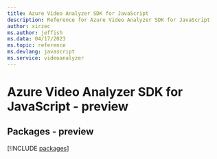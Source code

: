 ```yaml
---
title: Azure Video Analyzer SDK for JavaScript
description: Reference for Azure Video Analyzer SDK for JavaScript
author: xirzec
ms.author: jeffish
ms.data: 04/17/2023
ms.topic: reference
ms.devlang: javascript
ms.service: videoanalyzer
---
```

# Azure Video Analyzer SDK for JavaScript - preview
## Packages - preview
[!INCLUDE [packages](video-analyzer-index.md)]